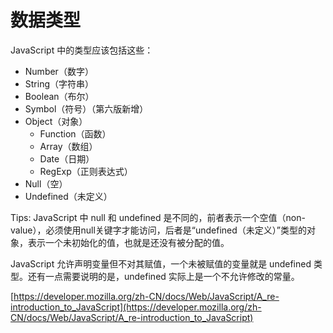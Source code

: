 # 数据类型

JavaScript 中的类型应该包括这些：

* Number（数字）
* String（字符串）
* Boolean（布尔）
* Symbol（符号）（第六版新增）
* Object（对象）
  * Function（函数）
  * Array（数组）
  * Date（日期）
  * RegExp（正则表达式）
* Null（空）
* Undefined（未定义）


Tips: JavaScript 中 null 和 undefined 是不同的，前者表示一个空值（non-value），必须使用null关键字才能访问，后者是“undefined（未定义）”类型的对象，表示一个未初始化的值，也就是还没有被分配的值。

JavaScript 允许声明变量但不对其赋值，一个未被赋值的变量就是 undefined 类型。还有一点需要说明的是，undefined 实际上是一个不允许修改的常量。

[https://developer.mozilla.org/zh-CN/docs/Web/JavaScript/A_re-introduction_to_JavaScript](https://developer.mozilla.org/zh-CN/docs/Web/JavaScript/A_re-introduction_to_JavaScript)
